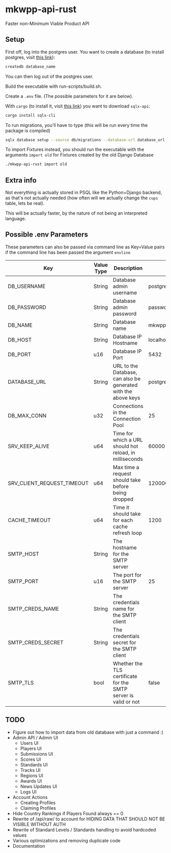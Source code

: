 # mkwpp-api-rust
Faster non-Minimum Viable Product API

## Setup
First off, log into the postgres user. You want to create a database (to install postgres, visit [this link](https://www.postgresql.org/download/)):
```bash
createdb database_name
```
You can then log out of the postgres user.

Build the executable with run-scripts/build.sh.

Create a `.env` file. (The possible parameters for it are below).

With `cargo` (to install it, visit [this link](https://rustup.rs/)) you want to download `sqlx-api`:
```bash
cargo install sqlx-cli
```

To run migrations, you'll have to type (this will be run every time the package is compiled)
```bash
sqlx database setup --source db/migrations --database-url database_url
```

To import Fixtures instead, you should run the executable with the arguments `import old` for Fixtures created by the old Django Database

```bash
./mkwpp-api-rust import old
```

## Extra info
Not everything is actually stored in PSQL like the Python+Django backend, as that's not actually needed (how often will we actually change the `cups` table, lets be real).

This will be actually faster, by the nature of not being an interpreted language.

## Possible .env Parameters
These parameters can also be passed via command line as Key=Value pairs if the command line has been passed the argument `envline`

| Key | Value Type | Description | Default |
|-|-|-|-|
| DB_USERNAME | String | Database admin username | postgres |
| DB_PASSWORD | String | Database admin password | password |
| DB_NAME | String | Database name | mkwppdb |
| DB_HOST | String | Database IP Hostname | localhost |
| DB_PORT | u16 | Database IP Port | 5432 |
| DATABASE_URL | String | URL to the Database, can also be generated with the above keys | postgres://postgres:password@localhost:5432/mkwppdb |
| DB_MAX_CONN | u32 | Connections in the Connection Pool | 25 |
| SRV_KEEP_ALIVE | u64 | Time for which a URL should hot reload, in milliseconds | 60000 |
| SRV_CLIENT_REQUEST_TIMEOUT | u64 | Max time a request should take before being dropped | 120000 |
| CACHE_TIMEOUT | u64 | Time it should take for each cache refresh loop | 1200 |
| SMTP_HOST | String | The hostname for the SMTP server |  |
| SMTP_PORT | u16 | The port for the SMTP server | 25 |
| SMTP_CREDS_NAME | String | The credentials name for the SMTP client |  |
| SMTP_CREDS_SECRET | String | The credentials secret for the SMTP client |  |
| SMTP_TLS | bool | Whether the TLS certificate for the SMTP server is valid or not | false |

## TODO
- Figure out how to import data from old database with just a command :)
- Admin API / Admin UI
    - Users UI
    - Players UI
    - Submissions UI
    - Scores UI
    - Standards UI
    - Tracks UI
    - Regions UI
    - Awards UI
    - News Updates UI
    - Logs UI
- Account Actions
    - Creating Profiles
    - Claiming Profiles
- Hide Country Rankings if Players Found always == 0
- Rewrite of /api/raw/ to account for HIDING DATA THAT SHOULD NOT BE VISIBLE WITHOUT AUTH
- Rewrite of Standard Levels / Standards handling to avoid hardcoded values
- Various optimizations and removing duplicate code
- Documentation
